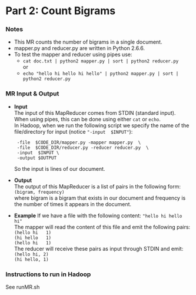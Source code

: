 # Part 2: Count Bigrams

### Notes
* This MR counts the number of bigrams in a single document.
* mapper.py and reducer.py are written in Python 2.6.6.
* To test the mapper and reducer using pipes use:  
  * `cat doc.txt | python2 mapper.py | sort | python2 reducer.py`  
or   
  * `echo "hello hi hello hi hello" | python2 mapper.py | sort | python2 reducer.py`

### MR Input & Output
* **Input**  
The input of this MapReducer comes from STDIN (standard input). When using pipes, this can be done using either `cat` or `echo`.  
In Hadoop, when we run the following script we specify the name of the file/directory for input (notice `"-input  $INPUT"`): 
  ``` hadoop jar $STREAMJAR \
   -file  $CODE_DIR/mapper.py -mapper mapper.py  \
   -file  $CODE_DIR/reducer.py -reducer reducer.py  \
   -input  $INPUT \
   -output $OUTPUT
  ```  
  So the input is lines of our document.

* **Output**  
The output of this MapReducer is a list of pairs in the following form:  
` (bigram, frequency) `  
where bigram is a bigram that exists in our document and frequency is the number of times it appears in the document.

* **Example** 
If we have a file with the following content: `"hello hi hello hi"`  
The mapper will read the content of this file and emit the following pairs:  
`(hello hi   1)`  
`(hi hello   1)`  
`(hello hi   1)`  
The reducer will receive these pairs as input through STDIN and emit:  
`(hello hi, 2)`  
`(hi hello, 1)`

### Instructions to run in Hadoop
See runMR.sh